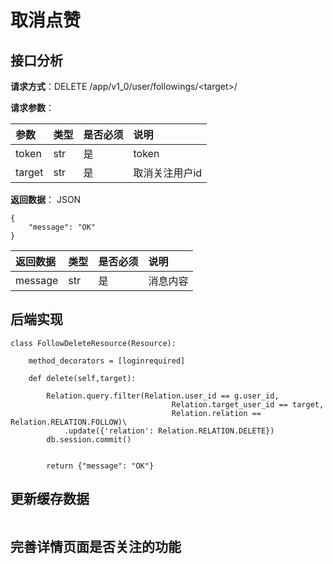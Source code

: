 # 取消点赞

## 接口分析

**请求方式**：DELETE /app/v1\_0/user/followings/&lt;target&gt;/

**请求参数**：

| 参数 | 类型 | 是否必须 | 说明 |
| :--- | :--- | :--- | :--- |
| token | str | 是 | token |
| target | str | 是 | 取消关注用户id |

**返回数据**： JSON

```
{
    "message": "OK"
}
```

| 返回数据 | 类型 | 是否必须 | 说明 |
| :--- | :--- | :--- | :--- |
| message | str | 是 | 消息内容 |

## 后端实现

```
class FollowDeleteResource(Resource):

    method_decorators = [loginrequired]

    def delete(self,target):

        Relation.query.filter(Relation.user_id == g.user_id,
                                    Relation.target_user_id == target,
                                    Relation.relation == Relation.RELATION.FOLLOW)\
            .update({'relation': Relation.RELATION.DELETE})
        db.session.commit()


        return {"message": "OK"}
```

## 更新缓存数据

```

```

## 完善详情页面是否关注的功能

```

```



